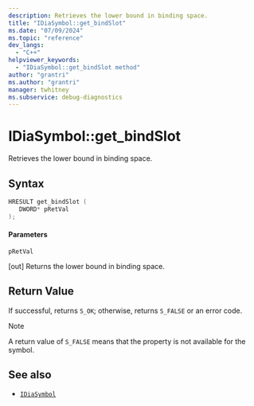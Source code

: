 ```yaml
---
description: Retrieves the lower bound in binding space.
title: "IDiaSymbol::get_bindSlot"
ms.date: "07/09/2024"
ms.topic: "reference"
dev_langs:
  - "C++"
helpviewer_keywords:
  - "IDiaSymbol::get_bindSlot method"
author: "grantri"
ms.author: "grantri"
manager: twhitney
ms.subservice: debug-diagnostics
---
```


# IDiaSymbol::get_bindSlot

Retrieves the lower bound in binding space.

## Syntax

```C++
HRESULT get_bindSlot (
   DWORD* pRetVal
);
```

#### Parameters

 `pRetVal`

[out] Returns the lower bound in binding space.

## Return Value

 If successful, returns `S_OK`; otherwise, returns `S_FALSE` or an error code.

> [!NOTE]
> A return value of `S_FALSE` means that the property is not available for the symbol.

## See also

- [`IDiaSymbol`](../../debugger/debug-interface-access/idiasymbol.md)
